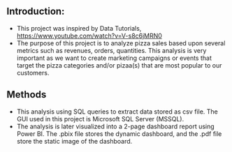 ## Introduction:
* This project was inspired by Data Tutorials, https://www.youtube.com/watch?v=V-s8c6jMRN0
* The purpose of this project is to analyze pizza sales based upon several metrics such as revenues, orders, quantities. This analysis is very important as we want to create marketing campaigns or events that target the pizza categories and/or pizaa(s) that are most popular to our customers.
## Methods
* This analysis using SQL queries to extract data stored as csv file. The GUI used in this project is Microsoft SQL Server (MSSQL).
* The analysis is later visualized into a 2-page dashboard report using Power BI. The .pbix file stores the dynamic dashboard, and the .pdf file store the static image of the dashboard. 

